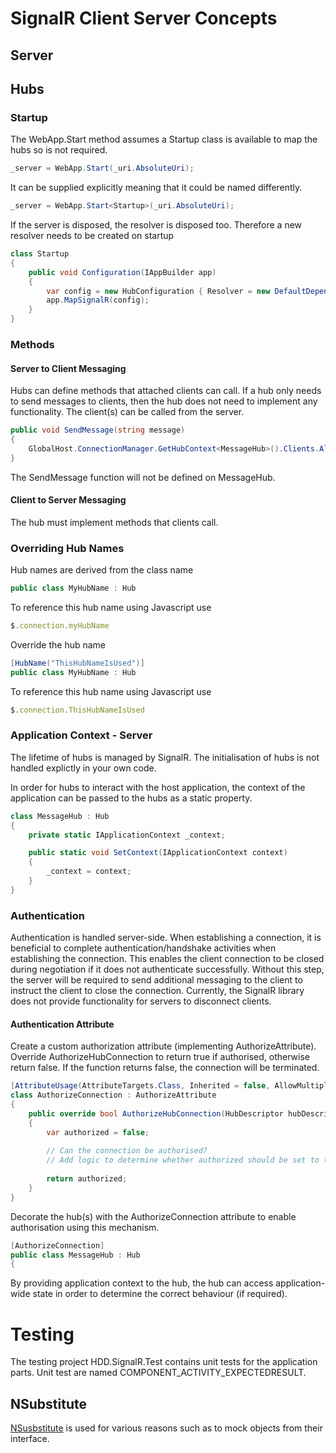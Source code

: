 # SignalR Client Server Concepts

## Server

## Hubs

### Startup

The WebApp.Start method assumes a Startup class is available to map the hubs so <Startup> is not required.

```c#
_server = WebApp.Start(_uri.AbsoluteUri);
```

It can be supplied explicitly meaning that it could be named differently.

```c#
_server = WebApp.Start<Startup>(_uri.AbsoluteUri);
```

If the server is disposed, the resolver is disposed too. Therefore a new resolver needs to be created on startup

```c#
class Startup
{
    public void Configuration(IAppBuilder app)
    {
        var config = new HubConfiguration { Resolver = new DefaultDependencyResolver() };
        app.MapSignalR(config);
    }
}
```

### Methods

#### Server to Client Messaging

Hubs can define methods that attached clients can call. If a hub only needs to send messages to clients, then the hub does not need to implement any functionality. The client(s) can be called from the server.

```c#
public void SendMessage(string message)
{
    GlobalHost.ConnectionManager.GetHubContext<MessageHub>().Clients.All.SendMessage(message);
}
```

The SendMessage function will not be defined on MessageHub.

#### Client to Server Messaging

The hub must implement methods that clients call.

### Overriding Hub Names

Hub names are derived from the class name

```c#
public class MyHubName : Hub
```
To reference this hub name using Javascript use

```javascript
$.connection.myHubName
```

Override the hub name

```c#
[HubName("ThisHubNameIsUsed")]
public class MyHubName : Hub
```

To reference this hub name using Javascript use

```javascript
$.connection.ThisHubNameIsUsed
```

### Application Context - Server

The lifetime of hubs is managed by SignalR. The initialisation of hubs is not handled explictly in your own code.

In order for hubs to interact with the host application, the context of the application can be passed to the hubs as a static property.

```c#
class MessageHub : Hub
{
    private static IApplicationContext _context;

    public static void SetContext(IApplicationContext context)
    {
        _context = context;
    }
}
```

### Authentication

Authentication is handled server-side. When establishing a connection, it is beneficial to complete authentication/handshake activities when establishing the connection. This enables the client connection to be closed during negotiation if it does not authenticate successfully. Without this step, the server will be required to send additional messaging to the client to instruct the client to close the connection. Currently, the SignalR library does not provide functionality for servers to disconnect clients.

#### Authentication Attribute

Create a custom authorization attribute (implementing AuthorizeAttribute). Override AuthorizeHubConnection to return true if authorised, otherwise return false. If the function returns false, the connection will be terminated.

```c#
[AttributeUsage(AttributeTargets.Class, Inherited = false, AllowMultiple = false)]
class AuthorizeConnection : AuthorizeAttribute
{
    public override bool AuthorizeHubConnection(HubDescriptor hubDescriptor, IRequest request)
    {
    	var authorized = false;
    	
    	// Can the connection be authorised?
    	// Add logic to determine whether authorized should be set to true
    	
    	return authorized;
    }
}
```

Decorate the hub(s) with the AuthorizeConnection attribute to enable authorisation using this mechanism.

```c#
[AuthorizeConnection]
public class MessageHub : Hub
{
```

By providing application context to the hub, the hub can access application-wide state in order to determine the correct behaviour (if required).

# Testing

The testing project HDD.SignalR.Test contains unit tests for the application parts. Unit test are named COMPONENT\_ACTIVITY\_EXPECTEDRESULT.

## NSubstitute

[NSusbstitute](http://nsubstitute.github.io/) is used for various reasons such as to mock objects from their interface.